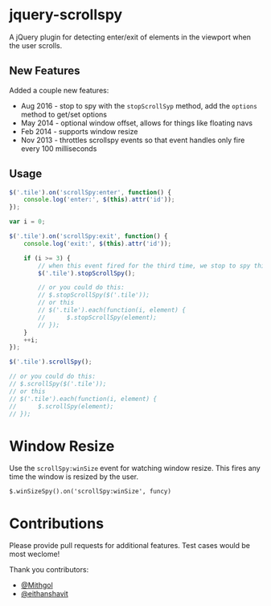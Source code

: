 # jquery-scrollspy

A jQuery plugin for detecting enter/exit of elements in the viewport when the user scrolls.

## New Features

Added a couple new features:

 * Aug 2016 - stop to spy with the `stopScrollSyp` method, add the `options` method to get/set options
 * May 2014 - optional window offset, allows for things like floating navs
 * Feb 2014 - supports window resize
 * Nov 2013 - throttles scrollspy events so that event handles only fire every 100 milliseconds

## Usage

```js
$('.tile').on('scrollSpy:enter', function() {
	console.log('enter:', $(this).attr('id'));
});

var i = 0;

$('.tile').on('scrollSpy:exit', function() {
	console.log('exit:', $(this).attr('id'));

	if (i >= 3) {
		// when this event fired for the third time, we stop to spy this element
		$('.tile').stopScrollSpy();

		// or you could do this:
		// $.stopScrollSpy($('.tile'));
		// or this
		// $('.tile').each(function(i, element) {
		// 		$.stopScrollSpy(element);
		// });
	}
	++i;
});

$('.tile').scrollSpy();

// or you could do this:
// $.scrollSpy($('.tile'));
// or this
// $('.tile').each(function(i, element) {
// 		$.scrollSpy(element);
// });

```

# Window Resize

Use the ```scrollSpy:winSize``` event for watching window resize.  This fires any time the window is resized by the user.

```
$.winSizeSpy().on('scrollSpy:winSize', funcy)
```

# Contributions

Please provide pull requests for additional features.  Test cases would be most weclome!

Thank you contributors:

 * [@Mithgol](https://github.com/Mithgol)
 * [@eithanshavit](https://github.com/eithanshavit)

